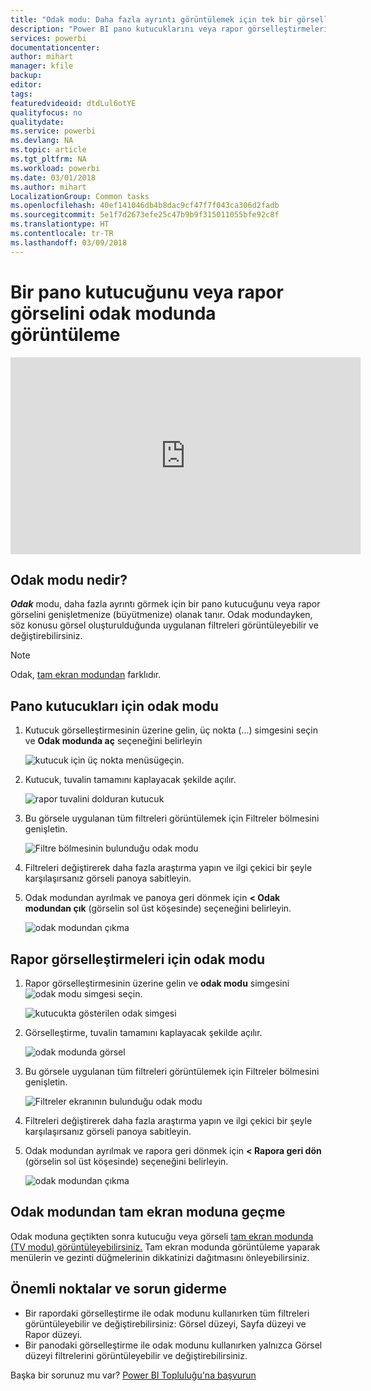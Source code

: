 ```yaml
---
title: "Odak modu: Daha fazla ayrıntı görüntülemek için tek bir görselleştirmeyi yakınlaştırın."
description: "Power BI pano kutucuklarını veya rapor görselleştirmelerini odak modunda (büyütme olarak da bilinir) görüntülemeye yönelik belgeler."
services: powerbi
documentationcenter: 
author: mihart
manager: kfile
backup: 
editor: 
tags: 
featuredvideoid: dtdLul6otYE
qualityfocus: no
qualitydate: 
ms.service: powerbi
ms.devlang: NA
ms.topic: article
ms.tgt_pltfrm: NA
ms.workload: powerbi
ms.date: 03/01/2018
ms.author: mihart
LocalizationGroup: Common tasks
ms.openlocfilehash: 40ef141046db4b8dac9cf47f7f043ca306d2fadb
ms.sourcegitcommit: 5e1f7d2673efe25c47b9b9f315011055bfe92c8f
ms.translationtype: HT
ms.contentlocale: tr-TR
ms.lasthandoff: 03/09/2018
---
```

# <a name="display-a-dashboard-tile-or-report-visual-in-focus-mode"></a>Bir pano kutucuğunu veya rapor görselini odak modunda görüntüleme
<iframe width="560" height="315" src="https://www.youtube.com/embed/dtdLul6otYE" frameborder="0" allowfullscreen></iframe>


## <a name="what-is-focus-mode"></a>Odak modu nedir?
***Odak*** modu, daha fazla ayrıntı görmek için bir pano kutucuğunu veya rapor görselini genişletmenize (büyütmenize) olanak tanır.  Odak modundayken, söz konusu görsel oluşturulduğunda uygulanan filtreleri görüntüleyebilir ve değiştirebilirsiniz.  

> [!NOTE]
> Odak, [tam ekran modundan](service-fullscreen-mode.md) farklıdır.
> 
## <a name="focus-mode-for-dashboard-tiles"></a>Pano kutucukları için odak modu
1. Kutucuk görselleştirmesinin üzerine gelin, üç nokta (...) simgesini seçin ve **Odak modunda aç** seçeneğini belirleyin 

    ![kutucuk için üç nokta menüsü](media/service-focus-mode/power-bi-dashboard-focus-mode.png)geçin.
   
2. Kutucuk, tuvalin tamamını kaplayacak şekilde açılır. 

   ![rapor tuvalini dolduran kutucuk](media/service-focus-mode/power-bi-tile-focus.png)

3. Bu görsele uygulanan tüm filtreleri görüntülemek için Filtreler bölmesini genişletin.
   
   ![Filtre bölmesinin bulunduğu odak modu](media/service-focus-mode/power-bi-focus-filters.png)

4. Filtreleri değiştirerek daha fazla araştırma yapın ve ilgi çekici bir şeyle karşılaşırsanız görseli panoya sabitleyin.

5. Odak modundan ayrılmak ve panoya geri dönmek için **< Odak modundan çık** (görselin sol üst köşesinde) seçeneğini belirleyin.
   
    ![odak modundan çıkma](media/service-focus-mode/power-bi-tile-exit-focus.png)    


## <a name="focus-mode-for-report-visualizations"></a>Rapor görselleştirmeleri için odak modu

1. Rapor görselleştirmesinin üzerine gelin ve **odak modu** simgesini ![odak modu simgesi](media/service-focus-mode/pbi_popout.jpg) seçin.  
   
   ![kutucukta gösterilen odak simgesi](media/service-focus-mode/power-bi-hover-focus.png)
2. Görselleştirme, tuvalin tamamını kaplayacak şekilde açılır. 

   
   ![odak modunda görsel](media/service-focus-mode/power-bi-display-focus-newer2.png)
3. Bu görsele uygulanan tüm filtreleri görüntülemek için Filtreler bölmesini genişletin.
   
   ![Filtreler ekranının bulunduğu odak modu](media/service-focus-mode/power-bi-display-focus-filters.png)
4. Filtreleri değiştirerek daha fazla araştırma yapın ve ilgi çekici bir şeyle karşılaşırsanız görseli panoya sabitleyin.   
5. Odak modundan ayrılmak ve rapora geri dönmek için **< Rapora geri dön** (görselin sol üst köşesinde) seçeneğini belirleyin. 
   
    ![odak modundan çıkma](media/service-focus-mode/power-bi-exit-focus-report.png)  

## <a name="go-from-focus-mode-to-full-screen-mode"></a>Odak modundan tam ekran moduna geçme
Odak moduna geçtikten sonra kutucuğu veya görseli [tam ekran modunda (TV modu) görüntüleyebilirsiniz.](service-fullscreen-mode.md) Tam ekran modunda görüntüleme yaparak menülerin ve gezinti düğmelerinin dikkatinizi dağıtmasını önleyebilirsiniz.

## <a name="considerations-and-troubleshooting"></a>Önemli noktalar ve sorun giderme
* Bir rapordaki görselleştirme ile odak modunu kullanırken tüm filtreleri görüntüleyebilir ve değiştirebilirsiniz: Görsel düzeyi, Sayfa düzeyi ve Rapor düzeyi.    
* Bir panodaki görselleştirme ile odak modunu kullanırken yalnızca Görsel düzeyi filtrelerini görüntüleyebilir ve değiştirebilirsiniz.

Başka bir sorunuz mu var? [Power BI Topluluğu'na başvurun](http://community.powerbi.com/)

